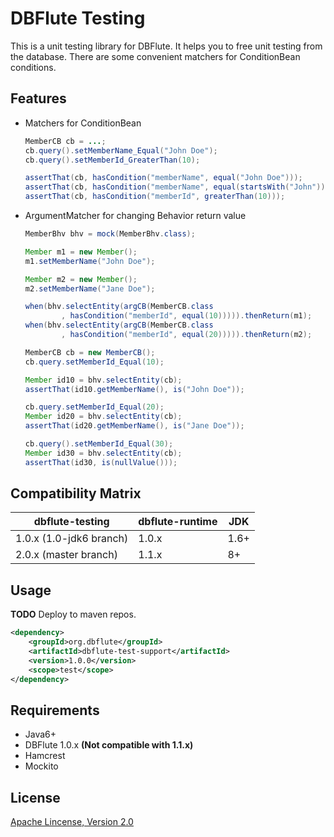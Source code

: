 DBFlute Testing
===============

This is a unit testing library for DBFlute.
It helps you to free unit testing from the database.
There are some convenient matchers for ConditionBean conditions.

Features
--------

- Matchers for ConditionBean
	```java
	MemberCB cb = ...;
	cb.query().setMemberName_Equal("John Doe");
	cb.query().setMemberId_GreaterThan(10);
	
	assertThat(cb, hasCondition("memberName", equal("John Doe")));
	assertThat(cb, hasCondition("memberName", equal(startsWith("John"))));
	assertThat(cb, hasCondition("memberId", greaterThan(10)));
	```
- ArgumentMatcher for changing Behavior return value
	```java
	MemberBhv bhv = mock(MemberBhv.class);
	
	Member m1 = new Member();
	m1.setMemberName("John Doe");
	
	Member m2 = new Member();
	m2.setMemberName("Jane Doe");
	
	when(bhv.selectEntity(argCB(MemberCB.class
	        , hasCondition("memberId", equal(10))))).thenReturn(m1);
	when(bhv.selectEntity(argCB(MemberCB.class
	        , hasCondition("memberId", equal(20))))).thenReturn(m2);
	
	MemberCB cb = new MemberCB();
	cb.query.setMemberId_Equal(10);
	
	Member id10 = bhv.selectEntity(cb);
	assertThat(id10.getMemberName(), is("John Doe"));
	
	cb.query.setMemberId_Equal(20);
	Member id20 = bhv.selectEntity(cb);
	assertThat(id20.getMemberName(), is("Jane Doe"));
	
	cb.query().setMemberId_Equal(30);
	Member id30 = bhv.selectEntity(cb);
	assertThat(id30, is(nullValue()));
	```

Compatibility Matrix
--------------------

|dbflute-testing|dbflute-runtime|JDK|
|---------------|---------------|---|
|1.0.x (1.0-jdk6 branch)|1.0.x|1.6+|
|2.0.x (master branch)  |1.1.x|8+  |

Usage
---------

**TODO** Deploy to maven repos.

```xml
<dependency>
    <groupId>org.dbflute</groupId>
    <artifactId>dbflute-test-support</artifactId>
    <version>1.0.0</version>
    <scope>test</scope>
</dependency>
```

Requirements
------------

- Java6+
- DBFlute 1.0.x **(Not compatible with 1.1.x)**
- Hamcrest
- Mockito

License
--------

[Apache Lincense, Version 2.0](https://www.apache.org/licenses/LICENSE-2.0)

